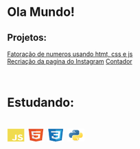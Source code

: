 # Ola Mundo! 

## Projetos:
[Fatoração de numeros usando htmt, css e js](https://github.com/DHPedro/fatoracao-de-numeros)<br>
[Recriação da pagina do Instagram](https://github.com/DHPedro/gamegram)
[Contador](https://github.com/DHPedro/contador)

<div style="display: inline_block"><br>
<h1>Estudando:<h1>
  <img align="center" height="30" width="40" src="https://raw.githubusercontent.com/devicons/devicon/master/icons/javascript/javascript-plain.svg">
  <img align="center" height="30" width="40" src="https://raw.githubusercontent.com/devicons/devicon/master/icons/html5/html5-original.svg">
  <img align="center" height="30" width="40" src="https://raw.githubusercontent.com/devicons/devicon/master/icons/css3/css3-original.svg">
  <img align="center" height="30" width="40" src="https://raw.githubusercontent.com/devicons/devicon/master/icons/python/python-original.svg">
</div>
